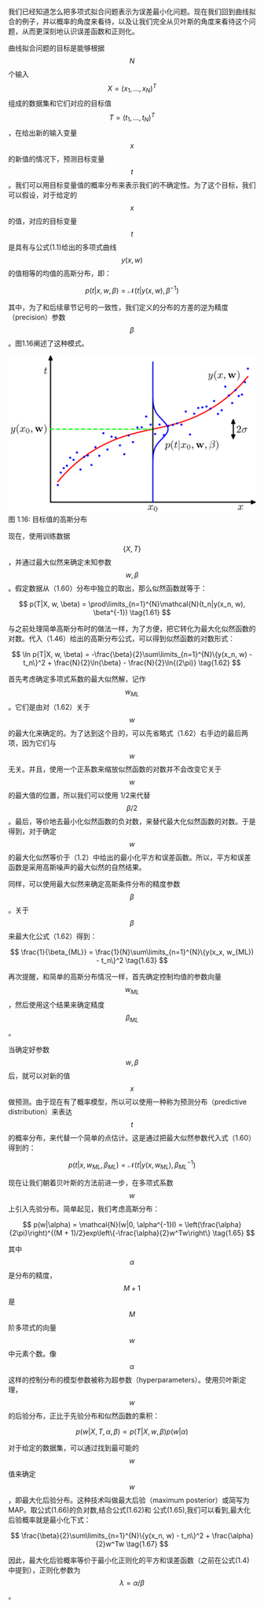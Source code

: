 我们已经知道怎么把多项式拟合问题表示为误差最小化问题。现在我们回到曲线拟合的例子，并以概率的角度来看待，以及让我们完全从贝叶斯的角度来看待这个问题，从而更深刻地认识误差函数和正则化。    

曲线拟合问题的目标是能够根据$$ N $$个输入$$ X = (x_1,...,x_N)^T $$组成的数据集和它们对应的目标值$$ T = (t_1,...,t_N)^T $$，在给出新的输入变量$$ x $$的新值的情况下，预测目标变量$$ t $$。我们可以用目标变量值的概率分布来表示我们的不确定性。为了这个目标，我们可以假设，对于给定的$$ x $$的值，对应的目标变量$$ t $$是具有与公式(1.1)给出的多项式曲线$$ y(x, w) $$的值相等的均值的高斯分布，即：    

$$
p(t|x, w, \beta) = \mathcal{N}(t|y(x, w), \beta^{-1}) \tag{1.60}
$$

其中，为了和后续章节记号的一致性，我们定义的分布的方差的逆为精度（precision）参数$$ \beta $$。图1.16阐述了这种模式。

![图 1-16](images/curve_gaussian.png)      
图 1.16: 目标值的高斯分布    

现在，使用训练数据$$ \{X, T\} $$，并通过最大似然来确定未知参数$$ w, \beta $$。假定数据从（1.60）分布中独立的取出，那么似然函数就等于：    

$$
p(T|X, w, \beta) = \prod\limits_{n=1}^{N}\mathcal{N}(t_n|y(x_n, w), \beta^{-1}) \tag{1.61}
$$    

与之前处理简单高斯分布时的做法一样，为了方便，把它转化为最大化似然函数的对数。代入（1.46）给出的高斯分布公式，可以得到似然函数的对数形式：    

$$
\ln p(T|X, w, \beta) = -\frac{\beta}{2}\sum\limits_{n=1}^{N}\{y(x_n, w) - t_n\}^2 + \frac{N}{2}\ln{\beta} - \frac{N}{2}\ln{(2\pi)} \tag{1.62}
$$

首先考虑确定多项式系数的最大似然解，记作$$ w_{ML} $$。它们是由对（1.62）关于$$ w $$的最大化来确定的。为了达到这个目的，可以先省略式（1.62）右手边的最后两项，因为它们与$$ w $$无关。并且，使用一个正系数来缩放似然函数的对数并不会改变它关于$$ w $$的最大值的位置，所以我们可以使用 1/2来代替$$ \beta/2
$$。最后，等价地去最小化似然函数的负对数，来替代最大化似然函数的对数。于是得到，对于确定$$ w $$的最大化似然等价于（1.2）中给出的最小化平方和误差函数。所以，平方和误差函数是采用高斯噪声的最大似然的自然结果。    

同样，可以使用最大似然来确定高斯条件分布的精度参数$$ \beta $$。关于$$ \beta $$来最大化公式（1.62）得到：    

$$
\frac{1}{\beta_{ML}} = \frac{1}{N}\sum\limits_{n=1}^{N}\{y(x_x, w_{ML}) - t_n\}^2 \tag{1.63}
$$    

再次提醒，和简单的高斯分布情况一样，首先确定控制均值的参数向量$$ w_{ML} $$，然后使用这个结果来确定精度$$ \beta_{ML} $$。    

当确定好参数$$ w, \beta $$后，就可以对新的值$$ x $$做预测。由于现在有了概率模型，所以可以使用一种称为预测分布（predictive distribution）来表达$$ t $$的概率分布，来代替一个简单的点估计。这是通过把最大似然参数代入式（1.60）得到的：    

$$
p(t|x, w_{ML}, \beta_{ML}) = \mathcal{N}(t|y(x, w_{ML}), \beta_{ML}^{-1}) \tag{1.64}
$$

现在让我们朝着贝叶斯的方法前进一步，在多项式系数$$ w $$上引入先验分布。简单起见，我们考虑高斯分布：    

$$
p(w|\alpha) = \mathcal{N}(w|0, \alpha^{-1}I) = \left(\frac{\alpha}{2\pi}\right)^{(M + 1)/2}exp\left\{-\frac{\alpha}{2}w^Tw\right\} \tag{1.65}
$$    

其中$$ \alpha $$是分布的精度，$$ M + 1 $$是$$ M $$阶多项式的向量$$ w $$中元素个数。像$$ \alpha $$这样的控制分布的模型参数被称为超参数（hyperparameters）。使用贝叶斯定理，$$ w $$的后验分布，正比于先验分布和似然函数的乘积：

$$
p(w|X, T, \alpha, \beta) \propto  p(T|X, w, \beta)p(w|\alpha) \tag{1.66}
$$    

对于给定的数据集，可以通过找到最可能的$$ w $$值来确定$$ w $$，即最大化后验分布。这种技术叫做最大后验（maximum posterior）或简写为MAP。取公式(1.66)的负对数,结合公式(1.62)和 公式(1.65),我们可以看到,最大化后验概率就是最小化下式：

$$
\frac{\beta}{2}\sum\limits_{n=1}^{N}\{y(x_n, w) - t_n\}^2 + \frac{\alpha}{2}w^Tw \tag{1.67}
$$

因此，最大化后验概率等价于最小化正则化的平方和误差函数（之前在公式(1.4)中提到），正则化参数为$$ \lambda = \alpha / \beta $$。
